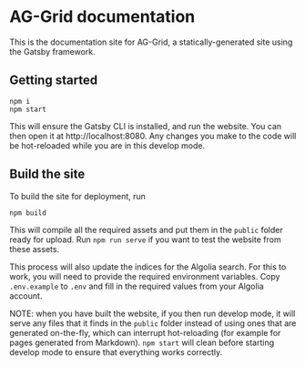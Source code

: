 # AG-Grid documentation

This is the documentation site for AG-Grid, a statically-generated site using the Gatsby framework.

## Getting started

    npm i
    npm start

This will ensure the Gatsby CLI is installed, and run the website. You can then open it at http://localhost:8080. Any changes you make to the code will be hot-reloaded while you are in this develop mode.

## Build the site

To build the site for deployment, run

    npm build

This will compile all the required assets and put them in the `public` folder ready for upload. Run `npm run serve` if you want to test the website from these assets.

This process will also update the indices for the Algolia search. For this to work, you will need to provide the required environment variables. Copy `.env.example` to `.env` and fill in the required values from your Algolia account.

NOTE: when you have built the website, if you then run develop mode, it will serve any files that it finds in the `public` folder instead of using ones that are generated on-the-fly, which can interrupt hot-reloading (for example for pages generated from Markdown). `npm start` will clean before starting develop mode to ensure that everything works correctly.
